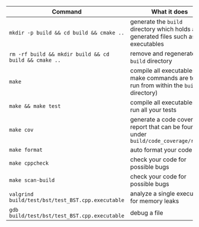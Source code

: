 | Command                                               | What it does                                                                                |
| ----------------------------------------------------- | ------------------------------------------------------------------------------------------- |
| `mkdir -p build && cd build && cmake ..`              | generate the `build` directory which holds all generated files such as executables          |
| `rm -rf build && mkdir build && cd build && cmake ..` | remove and regenerate the `build` directory                                                 |
| `make`                                                | compile all executables (all make commands are to be run from within the `build` directory) |
| `make && make test`                                   | compile all executables and run all your tests                                              |
| `make cov`                                            | generate a code coverage report that can be found under `build/code_coverage/report`        |
| `make format`                                         | auto format your code                                                                       |
| `make cppcheck`                                       | check your code for possible bugs                                                           |
| `make scan-build`                                     | check your code for possible bugs                                                           |
| `valgrind build/test/bst/test_BST.cpp.executable`     | analyze a single executable for memory leaks                                                |
| `gdb build/test/bst/test_BST.cpp.executable`          | debug a file                                                                                |